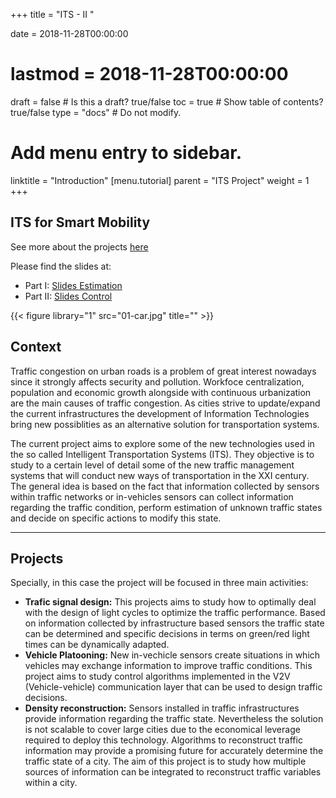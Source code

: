 +++
title = "ITS - II "

date = 2018-11-28T00:00:00
# lastmod = 2018-11-28T00:00:00

draft = false  # Is this a draft? true/false
toc = true  # Show table of contents? true/false
type = "docs"  # Do not modify.

# Add menu entry to sidebar.
linktitle = "Introduction"
[menu.tutorial]
  parent = "ITS Project"
  weight = 1
+++

## ITS for Smart Mobility 

See more about the projects [here](https://aladinoster.github.io/project-its-ii/)

Please find the slides at: 

* Part I: [Slides Estimation](http://bit.ly/ITSIIS05E01)
* Part II: [Slides Control](http://bit.ly/ITSIIS05E02)

{{< figure library="1" src="01-car.jpg" title="" >}}

## Context

Traffic congestion on urban roads is a problem of great interest nowadays since it strongly affects security and pollution.  Workfoce centralization, population and economic growth alongside with continuous urbanization are the main causes of traffic congestion. As cities strive to update/expand the current infrastructures the development of Information Technologies bring new possiblities as an alternative solution for transportation systems. 

The current project aims to explore some of the new technologies used in the so called Intelligent Transportation Systems (ITS). They objective is to study to a certain level of detail some of the new traffic management systems that will conduct new ways of transportation in the XXI century. The general idea is based on the fact that information collected by sensors within traffic networks or in-vehicles sensors can collect information regarding the traffic condition, perform estimation of unknown traffic states and decide on specific actions to modify this state.  

***

## Projects

Specially, in this case the project will be focused in three main activities: 

- **Trafic signal design:** This projects aims to study how to optimally deal with the design of light cycles to optimize the traffic performance. Based on information collected by infrastructure based sensors the traffic state can be determined and specific decisions in terms on green/red light times can be dynamically adapted. 
- **Vehicle Platooning:**  New in-vechicle sensors create situations in which vehicles may exchange information to improve traffic conditions. This project aims to study control algorithms implemented in the V2V (Vehicle-vehicle) communication layer that can be used to design traffic decisions. 
- **Density reconstruction:** Sensors installed in traffic infrastructures provide information regarding the traffic state. Nevertheless the solution is not scalable to cover large cities due to the economical leverage required to deploy this technology. Algorithms to reconstruct traffic information may provide a  promising future for accurately determine the traffic state of a city. The aim of this project is to study how multiple sources of information can be integrated to reconstruct traffic variables within a city.  
